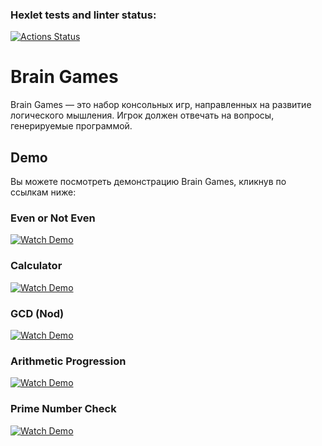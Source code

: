 ### Hexlet tests and linter status:
[![Actions Status](https://github.com/u11107/frontend-project-44/actions/workflows/hexlet-check.yml/badge.svg)](https://github.com/u11107/frontend-project-44/actions)

# Brain Games

Brain Games — это набор консольных игр, направленных на развитие логического мышления.
Игрок должен отвечать на вопросы, генерируемые программой.

## Demo

Вы можете посмотреть демонстрацию Brain Games, кликнув по ссылкам ниже:

### Even or Not Even
[![Watch Demo](https://asciinema.org/a/rvUuU9EgNfhSJ1gMv4eWVzJ5L.svg)](https://asciinema.org/a/rvUuU9EgNfhSJ1gMv4eWVzJ5L)

### Calculator
[![Watch Demo](https://asciinema.org/a/XZcuWmbZK3X6j5Y4XeWu6vXAn.svg)](https://asciinema.org/a/XZcuWmbZK3X6j5Y4XeWu6vXAn)

### GCD (Nod)
[![Watch Demo](https://asciinema.org/a/91YhHX6XYPiDYzypzFka8Oe1r.svg)](https://asciinema.org/a/91YhHX6XYPiDYzypzFka8Oe1r)

### Arithmetic Progression
[![Watch Demo](https://asciinema.org/a/tFC5ndnfnBu8NoZxnigeTxVkx.svg)](https://asciinema.org/a/tFC5ndnfnBu8NoZxnigeTxVkx)

### Prime Number Check
[![Watch Demo](https://asciinema.org/a/NqU5I5tpBrfNRQFhKsl2TZ7YE.svg)](https://asciinema.org/a/NqU5I5tpBrfNRQFhKsl2TZ7YE)
